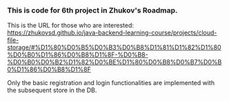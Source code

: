 ### This is code for 6th project in Zhukov's Roadmap.

This is the URL for those who are interested:
https://zhukovsd.github.io/java-backend-learning-course/projects/cloud-file-storage/#%D1%80%D0%B5%D0%B3%D0%B8%D1%81%D1%82%D1%80%D0%B0%D1%86%D0%B8%D1%8F-%D0%B8-%D0%B0%D0%B2%D1%82%D0%BE%D1%80%D0%B8%D0%B7%D0%B0%D1%86%D0%B8%D1%8F

Only the basic registration and login functionalities are implemented with the subsequent store in the DB.
